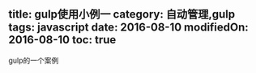 title: gulp使用小例一
category: 自动管理,gulp
tags: javascript
date: 2016-08-10
modifiedOn: 2016-08-10
toc: true
---

gulp的一个案例

